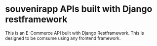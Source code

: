 # souvenirapp APIs built with Django restframework
This is an E-Commerce API built with Django Restframework. This is designed to be comsume using any frontend framework.

